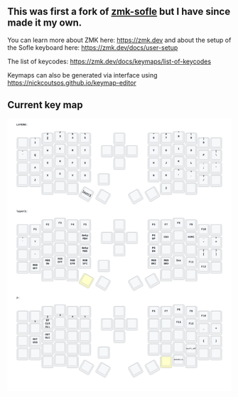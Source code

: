 ## This was first a fork of [zmk-sofle](https://github.com/a741725193/zmk-sofle) but I have since made it my own.

You can learn more about ZMK here: https://zmk.dev and about the setup of the Sofle keyboard here: https://zmk.dev/docs/user-setup

The list of keycodes: https://zmk.dev/docs/keymaps/list-of-keycodes

Keymaps can also be generated via interface using https://nickcoutsos.github.io/keymap-editor

## Current key map

<img src="keymap-drawer/eyelash_sofle.svg">
